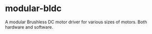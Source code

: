# modular-bldc
A modular Brushless DC motor driver for various sizes of motors. Both hardware and software.
